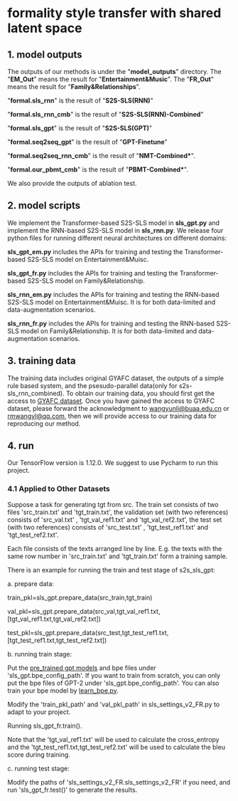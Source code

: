 # formality style transfer with shared latent space

## 1. model outputs

The outputs of our methods is under the "**model_outputs**" directory. The "**EM_Out**" means the result for "**Entertainment&Music**". The "**FR_Out**" means the result for "**Family&Relationships**".

"**formal.sls_rnn**" is the result of "**S2S-SLS(RNN)**"

"**formal.sls_rnn_cmb**" is the result of "**S2S-SLS(RNN)-Combined**"

"**formal.sls_gpt**" is the result of "**S2S-SLS(GPT)**"

"**formal.seq2seq_gpt**" is the result of "**GPT-Finetune**"

"**formal.seq2seq_rnn_cmb**" is the result of "**NMT-Combined\***".

"**formal.our_pbmt_cmb**" is the result of "**PBMT-Combined\***".

We also provide the outputs of ablation test.

## 2. model scripts

We implement the Transformer-based S2S-SLS model in **sls_gpt.py** and implement the RNN-based S2S-SLS model in **sls_rnn.py**.
We release four python files for running different neural architectures on different domains:

**sls_gpt_em.py** includes the APIs for training and testing the Transformer-based S2S-SLS model on Entertainment&Muisc.

**sls_gpt_fr.py** includes the APIs for training and testing the Transformer-based S2S-SLS model on Family&Relationship.

**sls_rnn_em.py** includes the APIs for training and testing the RNN-based S2S-SLS model on Entertainment&Muisc. 
It is for both data-limited and data-augmentation scenarios.

**sls_rnn_fr.py** includes the APIs for training and testing the RNN-based S2S-SLS model on Family&Relationship.
It is for both data-limited and data-augmentation scenarios.


## 3. training data<div id="contact"></div>

The training data includes original GYAFC dataset, the outputs of a simple rule based system, and the psesudo-parallel data(only for s2s-sls_rnn_combined). To obtain our training data, you should first get the access to [GYAFC dataset](https://github.com/raosudha89/GYAFC-corpus). Once you have gained the access to GYAFC dataset, please forward the acknowledgment to wangyunli@buaa.edu.cn or rmwangyl@qq.com, then we will provide access to our training data for reproducing our method. 

## 4. run

Our TensorFlow version is 1.12.0. We suggest to use Pycharm to run this project.

### 4.1 Applied to Other Datasets

Suppose a task for generating tgt from src. The train set consists of two files 'src_train.txt' and 'tgt_train.txt', the validation set (with two references) consists of 'src_val.txt' , 'tgt_val_ref1.txt' and 'tgt_val_ref2.txt', the test set (with two references) consists of 'src_test.txt' , 'tgt_test_ref1.txt' and 'tgt_test_ref2.txt'.

Each file consists of the texts arranged line by line. E.g. the texts with the same row number in 'src_train.txt' and 'tgt_train.txt' form a training sample.

There is an example for running the train and test stage of s2s_sls_gpt:

a. prepare data:

train_pkl=sls_gpt.prepare_data(src_train,tgt_train)

val_pkl=sls_gpt.prepare_data(src_val,tgt_val_ref1.txt,\[tgt_val_ref1.txt,tgt_val_ref2.txt\])

test_pkl=sls_gpt.prepare_data(src_test,tgt_test_ref1.txt,\[tgt_test_ref1.txt,tgt_test_ref2.txt\])

b. running train stage:

Put the [pre_trained gpt models](https://github.com/openai/gpt-2) and bpe files under 'sls_gpt.bpe_config_path'. If you want to train from scratch, you can only put the bpe files of GPT-2 under 'sls_gpt.bpe_config_path'. You can also train your bpe model by [learn_bpe.py](https://github.com/jimth001/my-tf-framework-for-nlp-tasks/blob/Tensorflow-1.x/TextPreprocessing/learn_bpe.py).

Modify the 'train_pkl_path' and 'val_pkl_path' in sls_settings_v2_FR.py to adapt to your project.

Running sls_gpt_fr.train(). 

Note that the 'tgt_val_ref1.txt' will be used to calculate the cross_entropy and the 'tgt_test_ref1.txt,tgt_test_ref2.txt' will be used to calculate the bleu score during training. 

c. running test stage:

Modify the paths of 'sls_settings_v2_FR.sls_settings_v2_FR' if you need, and run 'sls_gpt_fr.test()' to generate the results.



